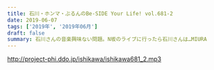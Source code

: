 ```yaml
---
title: 石川・ホンマ・ぶるんのBe-SIDE Your Life! vol.681-2
date: 2019-06-07
tags: ['2019年', '2019年06月']
draft: false
summary: 石川さんの音楽興味ない問題。N坂のライブに行ったら石川さんは…MIURA
---
```


http://project-phi.ddo.jp/ishikawa/ishikawa681_2.mp3
